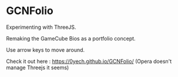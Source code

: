 # GCNFolio

Experimenting with ThreeJS.

Remaking the GameCube Bios as a portfolio concept.

Use arrow keys to move around.

Check it out here : https://0yech.github.io/GCNFolio/ (Opera doesn't manage Threejs it seems)
